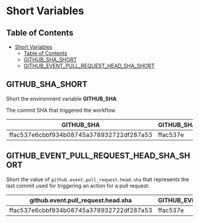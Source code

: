 # Short Variables

## Table of Contents

- [Short Variables](#short-variables)
  - [Table of Contents](#table-of-contents)
  - [GITHUB\_SHA\_SHORT](#github_sha_short)
  - [GITHUB\_EVENT\_PULL\_REQUEST\_HEAD\_SHA\_SHORT](#github_event_pull_request_head_sha_short)

## GITHUB_SHA_SHORT

Short the environment variable **GITHUB_SHA**

The commit SHA that triggered the workflow

| GITHUB_SHA | GITHUB_SHA_SHORT |
| ---------- | ---------------- |
| ffac537e6cbbf934b08745a378932722df287a53 | ffac537e |

## GITHUB_EVENT_PULL_REQUEST_HEAD_SHA_SHORT

Short the value of `github.event.pull_request.head.sha` that represents the last commit
used for triggering an action for a pull request.

| github.event.pull_request.head.sha | GITHUB_EVENT_PULL_REQUEST_HEAD_SHA_SHORT |
| ---------------------------------- | ---------------------------------------- |
| ffac537e6cbbf934b08745a378932722df287a53 | ffac537e |
